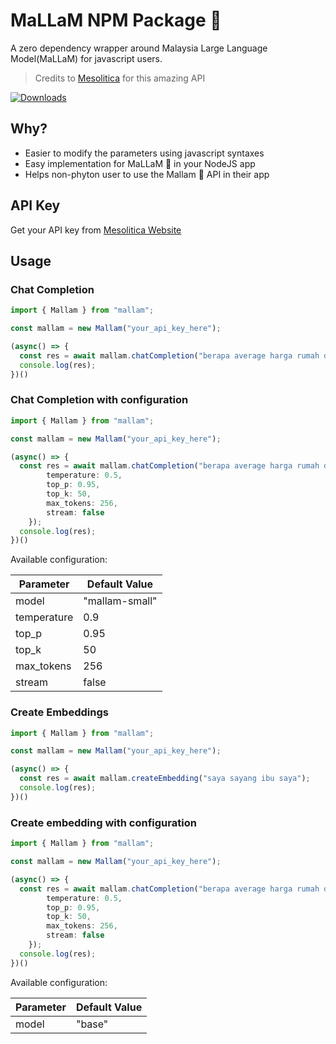 # MaLLaM NPM Package 🌙

A zero dependency wrapper around Malaysia Large Language Model(MaLLaM) for javascript users.

> Credits to [Mesolitica](https://mesolitica.com/) for this amazing API

[![Downloads](https://img.shields.io/npm/dm/mallam.svg)](https://npmjs.com/mallam)

## Why?
- Easier to modify the parameters using javascript syntaxes
- Easy implementation for MaLLaM 🌙 in your NodeJS app
- Helps non-phyton user to use the Mallam 🌙 API in their app

## API Key
Get your API key from [Mesolitica Website](https://app.nous.mesolitica.com/)

## Usage

### Chat Completion

```typescript
import { Mallam } from "mallam";

const mallam = new Mallam("your_api_key_here");

(async() => {
  const res = await mallam.chatCompletion("berapa average harga rumah dekat johor?");
  console.log(res);
})()
```
### Chat Completion with configuration

```typescript
import { Mallam } from "mallam";

const mallam = new Mallam("your_api_key_here");

(async() => {
  const res = await mallam.chatCompletion("berapa average harga rumah dekat johor?", {
        temperature: 0.5,
        top_p: 0.95,
        top_k: 50,
        max_tokens: 256,
        stream: false
    });
  console.log(res);
})()
```

Available configuration:

| Parameter    | Default Value |
| -------- | ------- |
| model  |"mallam-small"    |
| temperature | 0.9     |
| top_p    | 0.95    |
| top_k    | 50    |
| max_tokens    | 256    |
| stream    | false    |


### Create Embeddings

```typescript
import { Mallam } from "mallam";

const mallam = new Mallam("your_api_key_here");

(async() => {
  const res = await mallam.createEmbedding("saya sayang ibu saya");
  console.log(res);
})()
```
### Create embedding with configuration

```typescript
import { Mallam } from "mallam";

const mallam = new Mallam("your_api_key_here");

(async() => {
  const res = await mallam.chatCompletion("berapa average harga rumah dekat johor?", {
        temperature: 0.5,
        top_p: 0.95,
        top_k: 50,
        max_tokens: 256,
        stream: false
    });
  console.log(res);
})()
```

Available configuration:

| Parameter    | Default Value |
| -------- | ------- |
| model  | "base"    |

